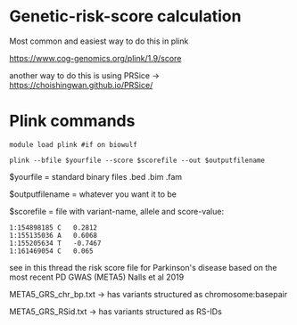 # Genetic-risk-score calculation

Most common and easiest way to do this in plink

https://www.cog-genomics.org/plink/1.9/score

another way to do this is using PRSice -> https://choishingwan.github.io/PRSice/ 

# Plink commands

`module load plink #if on biowulf`

`plink --bfile $yourfile --score $scorefile --out $outputfilename`

$yourfile = standard binary files .bed .bim .fam

$outputfilename = whatever you want it to be

$scorefile = file with variant-name, allele and score-value:

~~~~
1:154898185	C	0.2812
1:155135036	A	0.6068
1:155205634	T	-0.7467
1:161469054	C	0.065
~~~~

see in this thread the risk score file for Parkinson's disease based on the most recent PD GWAS (META5) Nalls et al 2019

META5_GRS_chr_bp.txt -> has variants structured as chromosome:basepair

META5_GRS_RSid.txt -> has variants structured as RS-IDs
